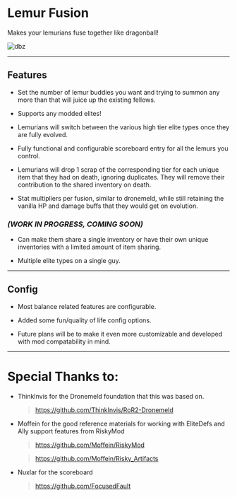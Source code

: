 # Lemur Fusion

Makes your lemurians fuse together like dragonball!

![dbz](https://static1.srcdn.com/wordpress/wp-content/uploads/2017/10/DBZ-Fusion-Goku-and-Piccolo-Featured.jpg?q=50&fit=contain&w=1140&h=&dpr=1.5)

---
## Features

- Set the number of lemur buddies you want and trying to summon any more than that will juice up the existing fellows.

- Supports any modded elites!

- Lemurians will switch between the various high tier elite types once they are fully evolved.

- Fully functional and configurable scoreboard entry for all the lemurs you control. 

- Lemurians will drop 1 scrap of the corresponding tier for each unique item that they had on death, ignoring duplicates. They will remove their contribution to the shared inventory on death.

- Stat multipliers per fusion, similar to dronemeld, while still retaining the vanilla HP and damage buffs that they would get on evolution.


### *(WORK IN PROGRESS, COMING SOON)*

- Can make them share a single inventory or have their own unique inventories with a limited amount of item sharing.

- Multiple elite types on a single guy.


---
## Config

- Most balance related features are configurable.

- Added some fun/quality of life config options.

- Future plans will be to make it even more customizable and developed with mod compatability in mind.

---
# Special Thanks to:

- ThinkInvis for the Dronemeld foundation that this was based on.

    >https://github.com/ThinkInvis/RoR2-Dronemeld

- Moffein for the good reference materials for working with EliteDefs and Ally support features from RiskyMod

    >https://github.com/Moffein/RiskyMod
    
    >https://github.com/Moffein/Risky_Artifacts

- Nuxlar for the scoreboard
    >https://github.com/FocusedFault
